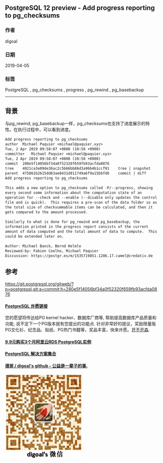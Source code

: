 ## PostgreSQL 12 preview - Add progress reporting to pg_checksums    
                                                                                                          
### 作者                                                                                                          
digoal                                                                                                          
                                                                                                          
### 日期                                                                                                          
2019-04-05                                                                                                          
                                                                                                          
### 标签                                                                                                          
PostgreSQL , pg_checksums , progress , pg_rewind , pg_basebackup      
                         
----                                                                                                    
                                                                                                      
## 背景               
与pg_rewind, pg_basebackup一样，pg_checksums也支持了进度展示的特性。在执行过程中，可以看到进度。   
  
```  
Add progress reporting to pg_checksums  
author	Michael Paquier <michael@paquier.xyz>	  
Tue, 2 Apr 2019 09:58:07 +0800 (10:58 +0900)  
committer	Michael Paquier <michael@paquier.xyz>	  
Tue, 2 Apr 2019 09:58:07 +0800 (10:58 +0900)  
commit	280e5f14056bf34a0f52320f659fb93acfda0876  
tree	4021ca3e09de36ac2c5b66bb86d3a96b4b1ccf91	tree | snapshot  
parent	475861b2615dd63ae8431d811749a6f9a15bbfd6	commit | diff  
Add progress reporting to pg_checksums  
  
This adds a new option to pg_checksums called -P/--progress, showing  
every second some information about the computation state of an  
operation for --check and --enable (--disable only updates the control  
file and is quick).  This requires a pre-scan of the data folder so as  
the total size of checksummable items can be calculated, and then it  
gets compared to the amount processed.  
  
Similarly to what is done for pg_rewind and pg_basebackup, the  
information printed in the progress report consists of the current  
amount of data computed and the total amount of data to compute.  This  
could be extended later on.  
  
Author: Michael Banck, Bernd Helmle  
Reviewed-by: Fabien Coelho, Michael Paquier  
Discussion: https://postgr.es/m/1535719851.1286.17.camel@credativ.de  
```  
            
## 参考          
https://git.postgresql.org/gitweb/?p=postgresql.git;a=commit;h=280e5f14056bf34a0f52320f659fb93acfda0876        
          
  
  
  
  
  
  
  
  
  
  
  
  
  
  
  
  
  
  
  
  
  
  
  
  
  
  
  
  
  
  
  
  
  
  
  
  
  
  
  
  
  
  
  
  
  
  
  
  
  
  
  
  
  
  
  
  
  
  
  
  
  
  
  
  
  
  
  
  
  
#### [PostgreSQL 许愿链接](https://github.com/digoal/blog/issues/76 "269ac3d1c492e938c0191101c7238216")
您的愿望将传达给PG kernel hacker、数据库厂商等, 帮助提高数据库产品质量和功能, 说不定下一个PG版本就有您提出的功能点. 针对非常好的提议，奖励限量版PG文化衫、纪念品、贴纸、PG热门书籍等，奖品丰富，快来许愿。[开不开森](https://github.com/digoal/blog/issues/76 "269ac3d1c492e938c0191101c7238216").  
  
  
#### [9.9元购买3个月阿里云RDS PostgreSQL实例](https://www.aliyun.com/database/postgresqlactivity "57258f76c37864c6e6d23383d05714ea")
  
  
#### [PostgreSQL 解决方案集合](https://yq.aliyun.com/topic/118 "40cff096e9ed7122c512b35d8561d9c8")
  
  
#### [德哥 / digoal's github - 公益是一辈子的事.](https://github.com/digoal/blog/blob/master/README.md "22709685feb7cab07d30f30387f0a9ae")
  
  
![digoal's wechat](../pic/digoal_weixin.jpg "f7ad92eeba24523fd47a6e1a0e691b59")
  
